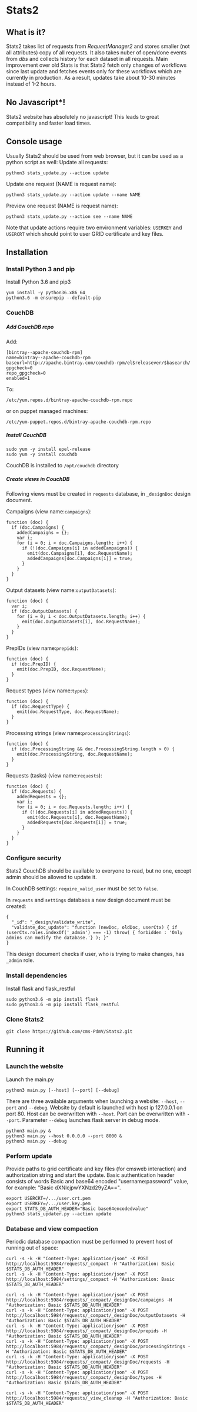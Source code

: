 # Stats2
## What is it?
Stats2 takes list of requests from *RequestManager2* and stores smaller (not all attributes) copy of all requests. It also takes nuber of open/done events from *dbs* and collects history for each dataset in all requests.
Main improvement over old Stats is that Stats2 fetch only changes of workflows since last update and fetches events only for these workflows which are currently in production. As a result, updates take about 10-30 minutes instead of 1-2 hours.
## No Javascript*!
Stats2 website has absolutely no javascript! This leads to great compatibility and faster load times.
## Console usage
Usually Stats2 should be used from web browser, but it can be used as a python script as well:
Update all requests:
```
python3 stats_update.py --action update
```
Update one request (NAME is request name):
```
python3 stats_update.py --action update --name NAME
```
Preview one request (NAME is request name):
```
python3 stats_update.py --action see --name NAME
```

Note that update actions require two environment variables: `USERKEY` and `USERCRT` which should point to user GRID certificate and key files.

## Installation
### Install Python 3 and pip
Install Python 3.6 and pip3
```
yum install -y python36.x86_64
python3.6 -m ensurepip --default-pip
```
### CouchDB
##### Add CouchDB repo
Add:
```
[bintray--apache-couchdb-rpm]
name=bintray--apache-couchdb-rpm
baseurl=http://apache.bintray.com/couchdb-rpm/el$releasever/$basearch/
gpgcheck=0
repo_gpgcheck=0
enabled=1
```
To:
```
/etc/yum.repos.d/bintray-apache-couchdb-rpm.repo
```
or on puppet managed machines:
```
/etc/yum-puppet.repos.d/bintray-apache-couchdb-rpm.repo
```

##### Install CouchDB
```
sudo yum -y install epel-release
sudo yum -y install couchdb
```
CouchDB is installed to `/opt/couchdb` directory
##### Create views in CouchDB
Following views must be created in `requests` database, in `_designDoc` design document.

Campaigns (view name:`campaigns`):
```
function (doc) {
  if (doc.Campaigns) {
    addedCampaigns = {};
    var i;
    for (i = 0; i < doc.Campaigns.length; i++) {
      if (!(doc.Campaigns[i] in addedCampaigns)) {
        emit(doc.Campaigns[i], doc.RequestName);
        addedCampaigns[doc.Campaigns[i]] = true;
      }
    }
  }
}
```
Output datasets (view name:`outputDatasets`):
```
function (doc) {
  var i;
  if (doc.OutputDatasets) {
    for (i = 0; i < doc.OutputDatasets.length; i++) {
      emit(doc.OutputDatasets[i], doc.RequestName);
    }
  }
}
```
PrepIDs (view name:`prepids`):
```
function (doc) {
  if (doc.PrepID) {
    emit(doc.PrepID, doc.RequestName);
  }
}
```
Request types (view name:`types`):
```
function (doc) {
  if (doc.RequestType) {
    emit(doc.RequestType, doc.RequestName);
  }
}
```
Processing strings (view name:`processingStrings`):
```
function (doc) {
  if (doc.ProcessingString && doc.ProcessingString.length > 0) {
    emit(doc.ProcessingString, doc.RequestName);
  }
}
```
Requests (tasks) (view name:`requests`):
```
function (doc) {
  if (doc.Requests) {
    addedRequests = {};
    var i;
    for (i = 0; i < doc.Requests.length; i++) {
      if (!(doc.Requests[i] in addedRequests)) {
        emit(doc.Requests[i], doc.RequestName);
        addedRequests[doc.Requests[i]] = true;
      }
    }
  }
}
```

### Configure security
Stats2 CouchDB should be available to everyone to read, but no one, except admin should be allowed to update it.

In CouchDB settings: `require_valid_user` must be set to `false`.

In `requests` and `settings` databaes a new design document must be created:
```
{
  "_id": "_design/validate_write",
  "validate_doc_update": "function (newDoc, oldDoc, userCtx) { if (userCtx.roles.indexOf('_admin') === -1) throw( { forbidden : 'Only admins can modify the database.'} ); }"
}
```
This design document checks if user, who is trying to make changes, has `_admin` role.

### Install dependencies
Install flask and flask_restful
```
sudo python3.6 -m pip install flask
sudo python3.6 -m pip install flask_restful
```
### Clone Stats2
```
git clone https://github.com/cms-PdmV/Stats2.git
```
## Running it
### Launch the website
Launch the main.py
```
python3 main.py [--host] [--port] [--debug]
```
There are three available arguments when launching a website: `--host`, `--port` and `--debug`. Website by default is launched with host ip 127.0.0.1 on port 80. Host can be overwritten with `--host`. Port can be overwritten with `--port`. Parameter `--debug` launches flask server in debug mode.
```
python3 main.py &
python3 main.py --host 0.0.0.0 --port 8000 &
python3 main.py --debug
```

### Perform update
Provide paths to grid certificate and key files (for cmsweb interaction) and authorization string and start the update. Basic authentication header consists of words Basic and base64 encoded "username:password" value, for example: "Basic dXNlcjpwYXNzd29yZA==".

```
export USERCRT=/.../user.crt.pem
export USERKEY=/.../user.key.pem
export STATS_DB_AUTH_HEADER="Basic base64encodedvalue"
python3 stats_updater.py --action update
```

### Database and view compaction
Periodic database compaction must be performed to prevent host of running out of space:
```
curl -s -k -H "Content-Type: application/json" -X POST http://localhost:5984/requests/_compact -H "Authorization: Basic $STATS_DB_AUTH_HEADER"
curl -s -k -H "Content-Type: application/json" -X POST http://localhost:5984/settings/_compact -H "Authorization: Basic $STATS_DB_AUTH_HEADER"

curl -s -k -H "Content-Type: application/json" -X POST http://localhost:5984/requests/_compact/_designDoc/campaigns -H "Authorization: Basic $STATS_DB_AUTH_HEADER"
curl -s -k -H "Content-Type: application/json" -X POST http://localhost:5984/requests/_compact/_designDoc/outputDatasets -H "Authorization: Basic $STATS_DB_AUTH_HEADER"
curl -s -k -H "Content-Type: application/json" -X POST http://localhost:5984/requests/_compact/_designDoc/prepids -H "Authorization: Basic $STATS_DB_AUTH_HEADER"
curl -s -k -H "Content-Type: application/json" -X POST http://localhost:5984/requests/_compact/_designDoc/processingStrings -H "Authorization: Basic $STATS_DB_AUTH_HEADER"
curl -s -k -H "Content-Type: application/json" -X POST http://localhost:5984/requests/_compact/_designDoc/requests -H "Authorization: Basic $STATS_DB_AUTH_HEADER"
curl -s -k -H "Content-Type: application/json" -X POST http://localhost:5984/requests/_compact/_designDoc/types -H "Authorization: Basic $STATS_DB_AUTH_HEADER"

curl -s -k -H "Content-Type: application/json" -X POST http://localhost:5984/requests/_view_cleanup -H "Authorization: Basic $STATS_DB_AUTH_HEADER"
```

